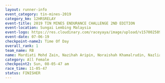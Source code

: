 ```yaml
---
layout: runner-info 
event_category: tin-mines-2019 
category_km: 12HRSRELAY 
event-title: 2019 TIN MINES ENDURANCE CHALLENGE 2ND EDITION 
event-location: Sungai Lembing Malaysia 
event-logo: https://res.cloudinary.com/raceyaya/image/upload/v1570025899/logo/tinmines_fkmhj8.jpg 
event-date: 07-06-19 
checkpoint-name2: Time Of Day 
overall_rank: 1
team_name: RB
name: Mardiati Mohd Zain, Nazihah Aripin, Noraishah Khamalrudin, Nazliah Mamat
category: All Female
checkpoint2: Sun, 08-05-47 am
race_time: 11-05-47
status: FINISHER
---
```

